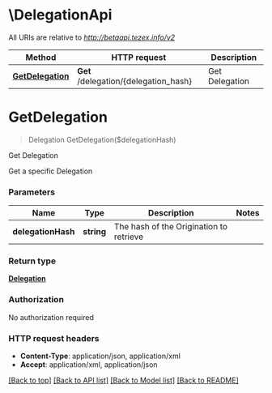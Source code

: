 # \DelegationApi

All URIs are relative to *http://betaapi.tezex.info/v2*

Method | HTTP request | Description
------------- | ------------- | -------------
[**GetDelegation**](DelegationApi.md#GetDelegation) | **Get** /delegation/{delegation_hash} | Get Delegation


# **GetDelegation**
> Delegation GetDelegation($delegationHash)

Get Delegation

Get a specific Delegation


### Parameters

Name | Type | Description  | Notes
------------- | ------------- | ------------- | -------------
 **delegationHash** | **string**| The hash of the Origination to retrieve | 

### Return type

[**Delegation**](Delegation.md)

### Authorization

No authorization required

### HTTP request headers

 - **Content-Type**: application/json, application/xml
 - **Accept**: application/xml, application/json

[[Back to top]](#) [[Back to API list]](../README.md#documentation-for-api-endpoints) [[Back to Model list]](../README.md#documentation-for-models) [[Back to README]](../README.md)

